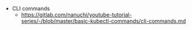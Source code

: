 - CLI commands
    - https://gitlab.com/nanuchi/youtube-tutorial-series/-/blob/master/basic-kubectl-commands/cli-commands.md